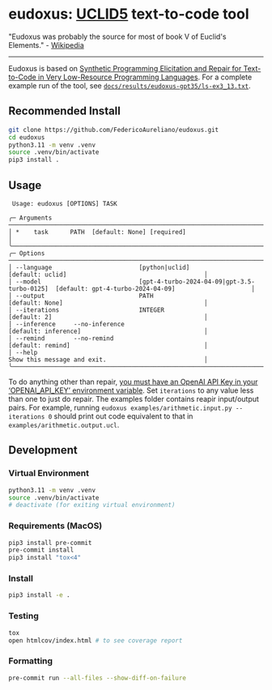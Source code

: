# eudoxus: [UCLID5](https://github.com/uclid-org/uclid) text-to-code tool

"Eudoxus was probably the source for most of book V of Euclid's Elements." -
[Wikipedia](https://en.wikipedia.org/wiki/Eudoxus_of_Cnidus)

---

Eudoxus is based on [Synthetic Programming Elicitation and Repair for Text-to-Code in Very Low-Resource Programming Languages](https://arxiv.org/abs/2406.03636). For a complete example run of the tool, see [`docs/results/eudoxus-gpt35/ls-ex3_13.txt`](docs/results/eudoxus-gpt35/ls-ex3_13.txt).

## Recommended Install
```sh
git clone https://github.com/FedericoAureliano/eudoxus.git
cd eudoxus
python3.11 -m venv .venv
source .venv/bin/activate
pip3 install .
```

## Usage
```
 Usage: eudoxus [OPTIONS] TASK

╭─ Arguments ──────────────────────────────────────────────────────────────────────────────────────────────────────────────────────────╮
│ *    task      PATH  [default: None] [required]                                                                                      │
╰──────────────────────────────────────────────────────────────────────────────────────────────────────────────────────────────────────╯
╭─ Options ────────────────────────────────────────────────────────────────────────────────────────────────────────────────────────────╮
│ --language                        [python|uclid]                               [default: uclid]                                      │
│ --model                           [gpt-4-turbo-2024-04-09|gpt-3.5-turbo-0125]  [default: gpt-4-turbo-2024-04-09]                     │
│ --output                          PATH                                         [default: None]                                       │
│ --iterations                      INTEGER                                      [default: 2]                                          │
│ --inference     --no-inference                                                 [default: inference]                                  │
│ --remind        --no-remind                                                    [default: remind]                                     │
│ --help                                                                         Show this message and exit.                           │
╰──────────────────────────────────────────────────────────────────────────────────────────────────────────────────────────────────────╯
```

To do anything other than repair, [you must have an OpenAI API Key in your ‘OPENAI_API_KEY’ environment variable](https://help.openai.com/en/articles/5112595-best-practices-for-api-key-safety). Set `iterations` to any value less than one to just do repair. The examples folder contains reapir input/output pairs. For example, running `eudoxus examples/arithmetic.input.py --iterations 0` should print out code equivalent to that in `examples/arithmetic.output.ucl`.

## Development

### Virtual Environment
```sh
python3.11 -m venv .venv
source .venv/bin/activate
# deactivate (for exiting virtual environment)
```

### Requirements (MacOS)
```sh
pip3 install pre-commit
pre-commit install
pip3 install "tox<4"
```

### Install
```sh
pip3 install -e .
```

### Testing
```sh
tox
open htmlcov/index.html # to see coverage report
```

### Formatting
```sh
pre-commit run --all-files --show-diff-on-failure
```

